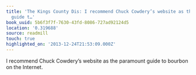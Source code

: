 ```yaml
---
title: 'The Kings County Dis: I recommend Chuck Cowdery’s website as the paramount
  guide t…'
book_uuid: 5b6f3f7f-7630-43fd-8086-727ad92124d5
location: '0.319688'
source: readmill
touch: true
highlighted_on: '2013-12-24T21:53:09.000Z'
---
```


I recommend Chuck Cowdery’s website as the paramount guide to bourbon on the Internet.